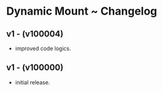 # Dynamic Mount ~ Changelog
## v1 - (v100004)
* improved code logics.
## v1 - (v100000)
* initial release.